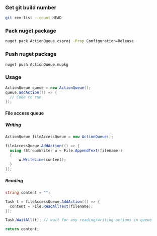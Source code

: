 
### Get git build number
```bash
git rev-list --count HEAD
```

### Pack nuget package
```bash
nuget pack ActionQueue.csproj -Prop Configuration=Release
```

### Push nuget package
```bash
nuget push ActionQueue.nupkg
```

### Usage
```cs
ActionQueue queue = new ActionQueue();
queue.addAction(() => {
  // Code to run
});
```

#### File access queue

##### Writing
```cs
ActionQueue fileAccessQueue = new ActionQueue();

fileAccessQueue.AddAction(() => {
  using (StreamWriter w = File.AppendText(filename))
  {
      w.WriteLine(content);
  }
});
```

##### Reading
```cs
string content = "";

Task t = fileAccessQueue.AddAction(() => {
  content = File.ReadAllText(filename);
});

Task.WaitAll(t); // wait for any reading/writing actions in queue

return content;
```